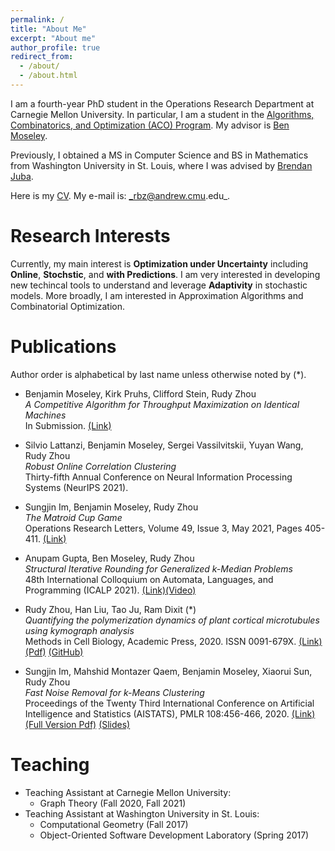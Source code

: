 ```yaml
---
permalink: /
title: "About Me"
excerpt: "About me"
author_profile: true
redirect_from: 
  - /about/
  - /about.html
---
```


I am a fourth-year PhD student in the Operations Research Department at Carnegie Mellon University. In particular, I am a student in the [Algorithms, Combinatorics, and Optimization (ACO) Program](http://aco.math.cmu.edu/). My advisor is [Ben Moseley](http://www.andrew.cmu.edu/user/moseleyb/).

Previously, I obtained a MS in Computer Science and BS in Mathematics from Washington University in St. Louis, where I was advised by [Brendan Juba](https://www.cse.wustl.edu/~bjuba/).

Here is my [CV](https://rudyzhou.github.io/files/rudy_cv_10_21.pdf). My e-mail is: _rbz@andrew.cmu.edu_.

# Research Interests

Currently, my main interest is **Optimization under Uncertainty** including **Online**, **Stochstic**, and **with Predictions**. I am very interested in developing new techincal tools to understand and leverage **Adaptivity** in stochastic models. More broadly, I am interested in Approximation Algorithms and Combinatorial Optimization.

# Publications

Author order is alphabetical by last name unless otherwise noted by (*).

* Benjamin Moseley, Kirk Pruhs, Clifford Stein, Rudy Zhou <br/>
_A Competitive Algorithm for Throughput Maximization on Identical Machines_<br/>
In Submission. [(Link)](https://arxiv.org/abs/2111.06564)

* Silvio Lattanzi, Benjamin Moseley, Sergei Vassilvitskii, Yuyan Wang, Rudy Zhou <br/>
_Robust Online Correlation Clustering_<br/>
Thirty-fifth Annual Conference on Neural Information Processing Systems (NeurIPS 2021).

* Sungjin Im, Benjamin Moseley, Rudy Zhou<br/>
_The Matroid Cup Game_<br/>
Operations Research Letters, Volume 49, Issue 3, May 2021, Pages 405-411. [(Link)](https://doi.org/10.1016/j.orl.2021.04.005)
  
* Anupam Gupta, Ben Moseley, Rudy Zhou <br/>
_Structural Iterative Rounding for Generalized k-Median Problems_ <br/>
48th International Colloquium on Automata, Languages, and Programming (ICALP 2021). [(Link)](https://drops.dagstuhl.de/opus/volltexte/2021/14146/)[(Video)](https://www.youtube.com/watch?v=s2aXhh_Yydc)

* Rudy Zhou, Han Liu, Tao Ju, Ram Dixit (*) <br/>
_Quantifying the polymerization dynamics of plant cortical microtubules using kymograph analysis_ <br/>
Methods in Cell Biology, Academic Press, 2020. ISSN 0091-679X. [(Link)](https://doi.org/10.1016/bs.mcb.2020.04.006)[(Pdf)](https://rudyzhou.github.io/files/microtubule_MCB.pdf) [(GitHub)](https://github.com/rudyzhou/Dynamic_Kymograph)

* Sungjin Im, Mahshid Montazer Qaem, Benjamin Moseley, Xiaorui Sun, Rudy Zhou <br/>
_Fast Noise Removal for k-Means Clustering_ <br/>
Proceedings of the Twenty Third International Conference on Artificial Intelligence and Statistics (AISTATS), PMLR 108:456-466, 2020. [(Link)](http://proceedings.mlr.press/v108/im20a)[(Full Version Pdf)](https://rudyzhou.github.io/files/clustering_aistats_full.pdf) [(Slides)](https://rudyzhou.github.io/files/clustering_slides.pdf)

# Teaching
* Teaching Assistant at Carnegie Mellon University: 
  * Graph Theory (Fall 2020, Fall 2021)
* Teaching Assistant at Washington University in St. Louis:
  * Computational Geometry (Fall 2017)
  * Object-Oriented Software Development Laboratory (Spring 2017)

